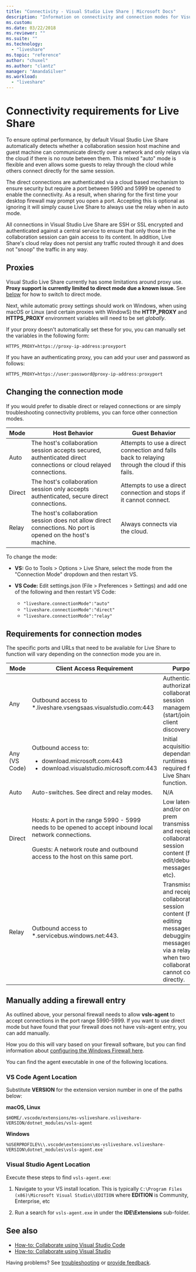 ```yaml
---
title: "Connectivity - Visual Studio Live Share | Microsoft Docs"
description: "Information on connectivity and connection modes for Visual Studio Live Share."
ms.custom:
ms.date: 03/22/2018
ms.reviewer: ""
ms.suite: ""
ms.technology: 
  - "liveshare"
ms.topic: "reference"
author: "chuxel"
ms.author: "clantz"
manager: "AmandaSilver"
ms.workload: 
  - "liveshare"
---
```


<!--
Copyright © Microsoft Corporation
All rights reserved.
Creative Commons Attribution 4.0 License (International): https://creativecommons.org/licenses/by/4.0/legalcode
-->

# Connectivity requirements for Live Share

To ensure optimal performance, by default Visual Studio Live Share automatically detects whether a collaboration session host machine and guest machine can communicate directly over a network and only relays via the cloud if there is no route between them. This mixed "auto" mode is flexible and even allows some guests to relay through the cloud while others connect directly for the same session.

The direct connections are authenticated via a cloud based mechanism to ensure security but require a port between 5990 and 5999 be opened to enable the connectivity. As a result, when sharing for the first time your desktop firewall may prompt you open a port. Accepting this is optional as ignoring it will simply cause Live Share to always use the relay when in auto mode.

All connections in Visual Studio Live Share are SSH or SSL encrypted and authenticated against a central service to ensure that only those in the collaboration session can gain access to its content. In addition, Live Share's cloud relay does not persist any traffic routed through it and does not "snoop" the traffic in any way.

## Proxies

Visual Studio Live Share currently has some limitations around proxy use. **Proxy support is currently limited to direct mode due a known issue.** See [below](#changing-the-connection-mode) for how to switch to direct mode.

Next, while automatic proxy settings should work on Windows, when using macOS or Linux (and certain proxies with WindowS) the **HTTP_PROXY** and **HTTPS_PROXY** environment variables will need to be set *globally*.

If your proxy doesn't automatically set these for you, you can manually set the variables in the following form:

`HTTPS_PROXY=https://proxy-ip-address:proxyport`

If you have an authenticating proxy, you can add your user and password as follows:

`HTTPS_PROXY=https://user:password@proxy-ip-address:proxyport`

## Changing the connection mode

If you would prefer to disable direct or relayed connections or are simply troubleshooting connectivity problems, you can force other connection modes.

| Mode | Host Behavior | Guest Behavior |
|------|----------------|----------------------|
| Auto | The host's collaboration session accepts secured, authenticated direct connections or cloud relayed connections. | Attempts to use a direct connection and falls back to relaying through the cloud if this fails. |
| Direct | The host's collaboration session only accepts authenticated, secure direct connections. | Attempts to use a direct connection and stops if it cannot connect. |
| Relay | The host's collaboration session does not allow direct connections. No port is opened on the host's machine. | Always connects via the cloud. |

To change the mode:

- **VS:** Go to Tools > Options > Live Share, select the mode from the "Connection Mode" dropdown and then restart VS.
- **VS Code:** Edit settings.json (File > Preferences > Settings) and add one of the following and then restart VS Code:

    - ``"liveshare.connectionMode":"auto"``
    - ``"liveshare.connectionMode":"direct"``
    - ``"liveshare.connectionMode":"relay"``

## Requirements for connection modes

The specific ports and URLs that need to be available for Live Share to function will vary depending on the connection mode you are in.

| Mode | Client Access Requirement | Purpose | Troubleshooting |
|------|--------------|---------|-----------------|
| Any | Outbound access to *.liveshare.vsengsaas.visualstudio.com:443 | Authentication, authorization, collaboration session management (start/join/end), client discovery. | Ensure your corporate or personal network firewall allows you to connect to this domain. Enter https://insiders.liveshare.vsengsaas.visualstudio.com in a browser and verify you land at the VS Live Share home page. |
| Any (VS Code) | Outbound access to:<ul><li>download.microsoft.com:443</li><li>download.visualstudio.microsoft.com:443</li></ul> | Initial acquisition of dependant runtimes required for Live Share to function. | Ensure your corporate or personal network firewall allows you to connect to this domain. |
| Auto | Auto-switches. See direct and relay modes. | N/A | Switch to direct or relay mode to troubleshoot. |
| Direct | Hosts: A port in the range 5990 - 5999 needs to be opened to accept inbound local network connections.<br /><br />Guests: A network route and outbound access to the host on this same port. | Low latency and/or on-prem transmission and receipt of collaboration session content (files, edit/debug messages, etc). | Verify "vsls-agent" is not blocked by your desktop firewall software for this port range and that you can ping one another. While Windows and other desktop software should prompt you the first time the agent starts up, we have seen instances where group policies prevent this from happening and you will need to [manually add the entry](#manually-adding-a-firewall-entry). |
| Relay | Outbound access to *.servicebus.windows.net:443. | Transmission and receipt of collaboration session content (files, editing messages, debugging messages, etc) via a relay when two collaborators cannot connect directly. | Ensure your corporate or personal network firewall allows you to connect to this domain. |

## Manually adding a firewall entry

As outlined above, your personal firewall needs to allow **vsls-agent** to accept connections in the port range 5990-5999. If you want to use direct mode but have found that your firewall does not have vsls-agent entry, you can add manually.

How you do this will vary based on your firewall software, but you can find information about [configuring the Windows Firewall here](https://docs.microsoft.com/en-us/windows/security/identity-protection/windows-firewall/create-an-inbound-program-or-service-rule).

You can find the agent executable in one of the following locations.

### VS Code Agent Location

Substitute **VERSION** for the extension version number in one of the paths below:

**macOS, Linux**

    $HOME/.vscode/extensions/ms-vsliveshare.vsliveshare-VERSION/dotnet_modules/vsls-agent

**Windows**

    %USERPROFILE%\\.vscode\extensions\ms-vsliveshare.vsliveshare-VERSION\dotnet_modules\vsls-agent.exe`

### Visual Studio Agent Location

Execute these steps to find `vsls-agent.exe`:

1. Navigate to your VS install location. This is typically `C:\Program Files (x86)\Microsoft Visual Studio\\EDITION` where **EDITION** is Community, Enterprise, etc

2. Run a search for `vsls-agent.exe` in under the **IDE\Extensions** sub-folder.

## See also

- [How-to: Collaborate using Visual Studio Code](../use/vscode.md)
- [How-to: Collaborate using Visual Studio](../use/vs.md)

Having problems? See [troubleshooting](../troubleshooting.md) or [provide feedback](../support.md).

